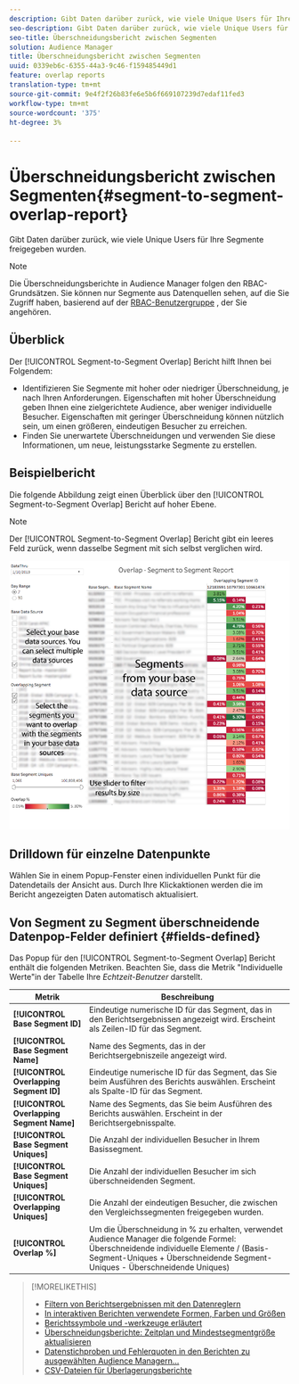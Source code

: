 ```yaml
---
description: Gibt Daten darüber zurück, wie viele Unique Users für Ihre Segmente freigegeben wurden.
seo-description: Gibt Daten darüber zurück, wie viele Unique Users für Ihre Segmente freigegeben wurden.
seo-title: Überschneidungsbericht zwischen Segmenten
solution: Audience Manager
title: Überschneidungsbericht zwischen Segmenten
uuid: 0339eb6c-6355-44a3-9c46-f159485449d1
feature: overlap reports
translation-type: tm+mt
source-git-commit: 9e4f2f26b83fe6e5b6f669107239d7edaf11fed3
workflow-type: tm+mt
source-wordcount: '375'
ht-degree: 3%

---
```



# Überschneidungsbericht zwischen Segmenten{#segment-to-segment-overlap-report}

Gibt Daten darüber zurück, wie viele Unique Users für Ihre Segmente freigegeben wurden.

>[!NOTE]
>
>Die Überschneidungsberichte in Audience Manager folgen den RBAC-Grundsätzen. Sie können nur Segmente aus Datenquellen sehen, auf die Sie Zugriff haben, basierend auf der [RBAC-Benutzergruppe](/help/using/features/administration/administration-overview.md) , der Sie angehören.

<!-- 

c_segment_segment_overlap.xml

 -->

## Überblick

Der [!UICONTROL Segment-to-Segment Overlap] Bericht hilft Ihnen bei Folgendem:

* Identifizieren Sie Segmente mit hoher oder niedriger Überschneidung, je nach Ihren Anforderungen. Eigenschaften mit hoher Überschneidung geben Ihnen eine zielgerichtete Audience, aber weniger individuelle Besucher. Eigenschaften mit geringer Überschneidung können nützlich sein, um einen größeren, eindeutigen Besucher zu erreichen.
* Finden Sie unerwartete Überschneidungen und verwenden Sie diese Informationen, um neue, leistungsstarke Segmente zu erstellen.

## Beispielbericht

Die folgende Abbildung zeigt einen Überblick über den [!UICONTROL Segment-to-Segment Overlap] Bericht auf hoher Ebene.

>[!NOTE]
>
>Der [!UICONTROL Segment-to-Segment Overlap] Bericht gibt ein leeres Feld zurück, wenn dasselbe Segment mit sich selbst verglichen wird.

![](assets/segment-to-segment-overlap.png)

## Drilldown für einzelne Datenpunkte

Wählen Sie in einem Popup-Fenster einen individuellen Punkt für die Datendetails der Ansicht aus. Durch Ihre Klickaktionen werden die im Bericht angezeigten Daten automatisch aktualisiert.

## Von Segment zu Segment überschneidende Datenpop-Felder definiert {#fields-defined}

<!-- 

r_s2s_data_pop.xml

 -->

Das Popup für den [!UICONTROL Segment-to-Segment Overlap] Bericht enthält die folgenden Metriken. Beachten Sie, dass die Metrik &quot;Individuelle Werte&quot;in der Tabelle Ihre *Echtzeit-Benutzer* darstellt.

| Metrik | Beschreibung |
|---|---|
| **[!UICONTROL Base Segment ID]** | Eindeutige numerische ID für das Segment, das in den Berichtsergebnissen angezeigt wird. Erscheint als Zeilen-ID für das Segment. |
| **[!UICONTROL Base Segment Name]** | Name des Segments, das in der Berichtsergebniszeile angezeigt wird. |
| **[!UICONTROL Overlapping Segment ID]** | Eindeutige numerische ID für das Segment, das Sie beim Ausführen des Berichts auswählen. Erscheint als Spalte-ID für das Segment. |
| **[!UICONTROL Overlapping Segment Name]** | Name des Segments, das Sie beim Ausführen des Berichts auswählen. Erscheint in der Berichtsergebnisspalte. |
| **[!UICONTROL Base Segment Uniques]** | Die Anzahl der individuellen Besucher in Ihrem Basissegment. |
| **[!UICONTROL Base Segment Uniques]** | Die Anzahl der individuellen Besucher im sich überschneidenden Segment. |
| **[!UICONTROL Overlapping Uniques]** | Die Anzahl der eindeutigen Besucher, die zwischen den Vergleichssegmenten freigegeben wurden. |
| **[!UICONTROL Overlap %]** | Um die Überschneidung in % zu erhalten, verwendet Audience Manager die folgende Formel: Überschneidende individuelle Elemente / (Basis-Segment-Uniques + Überschneidende Segment-Uniques - Überschneidende Uniques) |



>[!MORELIKETHIS]
>
>* [Filtern von Berichtsergebnissen mit den Datenreglern](../../reporting/dynamic-reports/data-sliders.md)
>* [In interaktiven Berichten verwendete Formen, Farben und Größen](../../reporting/dynamic-reports/interactive-report-technology.md#shapes-colors-sizes)
>* [Berichtssymbole und -werkzeuge erläutert](../../reporting/dynamic-reports/interactive-report-technology.md#icons-tools-explained)
>* [Überschneidungsberichte: Zeitplan und Mindestsegmentgröße aktualisieren](../../reporting/dynamic-reports/overlap-minimum-segment-size.md)
>* [Datenstichproben und Fehlerquoten in den Berichten zu ausgewählten Audience Managern...](../../reporting/report-sampling.md)
>* [CSV-Dateien für Überlagerungsberichte](../../reporting/dynamic-reports/overlap-csv-files.md)